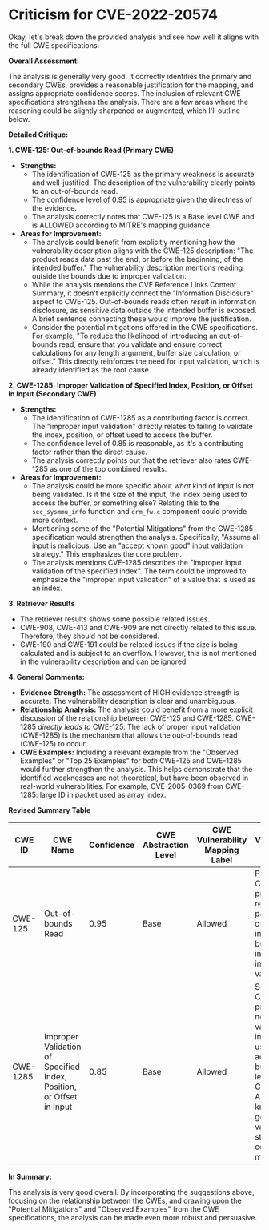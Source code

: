 # Criticism for CVE-2022-20574

Okay, let's break down the provided analysis and see how well it aligns with the full CWE specifications.

**Overall Assessment:**

The analysis is generally very good. It correctly identifies the primary and secondary CWEs, provides a reasonable justification for the mapping, and assigns appropriate confidence scores. The inclusion of relevant CWE specifications strengthens the analysis. There are a few areas where the reasoning could be slightly sharpened or augmented, which I'll outline below.

**Detailed Critique:**

**1. CWE-125: Out-of-bounds Read (Primary CWE)**

*   **Strengths:**
    *   The identification of CWE-125 as the primary weakness is accurate and well-justified. The description of the vulnerability clearly points to an out-of-bounds read.
    *   The confidence level of 0.95 is appropriate given the directness of the evidence.
    *   The analysis correctly notes that CWE-125 is a Base level CWE and is ALLOWED according to MITRE's mapping guidance.
*   **Areas for Improvement:**
    *   The analysis could benefit from explicitly mentioning how the vulnerability description aligns with the CWE-125 description: "The product reads data past the end, or before the beginning, of the intended buffer."  The vulnerability description mentions reading outside the bounds due to improper validation.
    *   While the analysis mentions the CVE Reference Links Content Summary, it doesn't explicitly connect the "Information Disclosure" aspect to CWE-125. Out-of-bounds reads often *result* in information disclosure, as sensitive data outside the intended buffer is exposed. A brief sentence connecting these would improve the justification.
    *   Consider the potential mitigations offered in the CWE specifications.  For example, "To reduce the likelihood of introducing an out-of-bounds read, ensure that you validate and ensure correct calculations for any length argument, buffer size calculation, or offset."  This directly reinforces the need for input validation, which is already identified as the root cause.

**2. CWE-1285: Improper Validation of Specified Index, Position, or Offset in Input (Secondary CWE)**

*   **Strengths:**
    *   The identification of CWE-1285 as a contributing factor is correct. The "improper input validation" directly relates to failing to validate the index, position, or offset used to access the buffer.
    *   The confidence level of 0.85 is reasonable, as it's a contributing factor rather than the direct cause.
    *   The analysis correctly points out that the retriever also rates CWE-1285 as one of the top combined results.
*   **Areas for Improvement:**
    *   The analysis could be more specific about *what* kind of input is not being validated. Is it the size of the input, the index being used to access the buffer, or something else? Relating this to the `sec_sysmmu_info` function and `drm_fw.c` component could provide more context.
    *   Mentioning some of the "Potential Mitigations" from the CWE-1285 specification would strengthen the analysis.  Specifically, "Assume all input is malicious. Use an "accept known good" input validation strategy." This emphasizes the core problem.
    *   The analysis mentions CVE-1285 describes the "improper input validation of the specified index". The term could be improved to emphasize the "improper input validation" of a value that is used as an index.

**3. Retriever Results**

* The retriever results shows some possible related issues.
* CWE-908, CWE-413 and CWE-909 are not directly related to this issue. Therefore, they should not be considered.
* CWE-190 and CWE-191 could be related issues if the size is being calculated and is subject to an overflow. However, this is not mentioned in the vulnerability description and can be ignored.

**4. General Comments:**

*   **Evidence Strength:** The assessment of HIGH evidence strength is accurate. The vulnerability description is clear and unambiguous.
*   **Relationship Analysis:** The analysis could benefit from a more explicit discussion of the relationship between CWE-125 and CWE-1285.  CWE-1285 *directly leads to* CWE-125.  The lack of proper input validation (CWE-1285) is the mechanism that allows the out-of-bounds read (CWE-125) to occur.
*   **CWE Examples:** Including a relevant example from the "Observed Examples" or "Top 25 Examples" for *both* CWE-125 and CWE-1285 would further strengthen the analysis. This helps demonstrate that the identified weaknesses are not theoretical, but have been observed in real-world vulnerabilities.  For example, CVE-2005-0369 from CWE-1285: large ID in packet used as array index.

**Revised Summary Table**

| CWE ID | CWE Name | Confidence | CWE Abstraction Level | CWE Vulnerability Mapping Label | CWE-Vulnerability Mapping Notes |
|---|---|---|---|---|---|
| CWE-125 | Out-of-bounds Read | 0.95 | Base | Allowed | Primary CWE. The product reads data past the end of the intended buffer due to improper index validation. |
| CWE-1285 | Improper Validation of Specified Index, Position, or Offset in Input | 0.85 | Base | Allowed | Secondary CWE. The product does not properly validate the index/offset used to access the buffer, leading to CWE-125. An "accept known good" input validation strategy could mitigate this.|

**In Summary:**

The analysis is very good overall. By incorporating the suggestions above, focusing on the relationship between the CWEs, and drawing upon the "Potential Mitigations" and "Observed Examples" from the CWE specifications, the analysis can be made even more robust and persuasive.